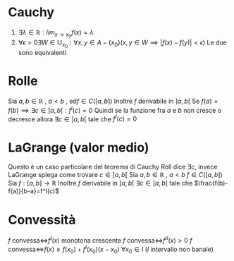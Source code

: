 # Cauchy
1) $\exists \lambda \in \mathbb{R} : lim_{x\to x_{0}}f(x)=\lambda$
2) $\forall\epsilon>0 \exists W\in\mathbb{U}_{x_{0}}: \forall x,y\in A -\{x_{0}\}(x,y \in W \implies |f(x)-f(y)|<\epsilon)$
Le due sono equivalenti

# Rolle
Sia $a,b \in \mathbb{R}$ , $a<b$ , ed$f \in C([a,b])$
Inoltre $f$ derivabile in $]a,b[$
Se $f(a)=f(b) \implies \exists c \in ]a,b[ : f^I(c)=0$
Quindi se la funzione fra $a$ e $b$ non cresce o decresce allora  $\exists c \in ]a,b[$ tale che $f^I(c)=0$

# LaGrange (valor medio)
Questo è un caso particolare del teorema di Cauchy
Roll dice $\exists c$, invece LaGrange spiega come trovare $c\in]a,b[$
Sia $a,b \in \mathbb{R}$ , $a<b$ 
$f \in C([a,b])$
Sia $f:[a,b]\to\mathbb{R}$
Inoltre $f$ derivabile in $]a,b[$
$\exists c \in ]a,b[$ tale che $\frac{f(b)-f(a)}{b-a}=f^I(c)$

# Convessità
$f$ convessa$\iff$$f^I(x)$ monotona crescente
$f$ convessa$\iff$$f^{II}(x)>0$
$f$ convessa$\iff$$f(x)\geq f(x_0)+f^I(x_0)(x-x_0)$    $\forall x_{0}\in I$    ($I$ intervallo non banale)

